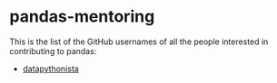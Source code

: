# pandas-mentoring

This is the list of the GitHub usernames of all the people interested in contributing to pandas:

- [datapythonista](https://github.com/datapythonista/)
